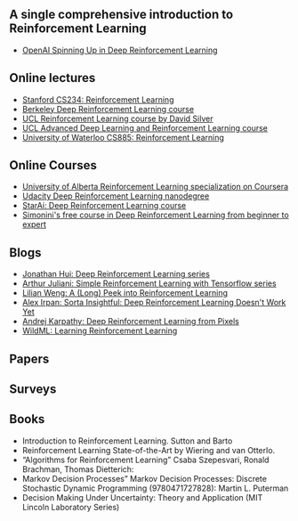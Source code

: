 ## A single comprehensive introduction to Reinforcement Learning
- [OpenAI Spinning Up in Deep Reinforcement Learning](https://spinningup.openai.com/en/latest/)

## Online lectures
- [Stanford CS234: Reinforcement Learning](http://web.stanford.edu/class/cs234/index.html)
- [Berkeley Deep Reinforcement Learning course](http://rail.eecs.berkeley.edu/deeprlcourse/)
- [UCL Reinforcement Learning course by David Silver](http://www0.cs.ucl.ac.uk/staff/d.silver/web/Teaching.html)
- [UCL Advanced Deep Learning and Reinforcement Learning course](https://www.youtube.com/playlist?list=PLqYmG7hTraZDNJre23vqCGIVpfZ_K2RZs)
- [University of Waterloo CS885: Reinforcement Learning](https://www.youtube.com/watch?v=xoxz-OmcL1Q&list=PLdAoL1zKcqTXFJniO3Tqqn6xMBBL07EDc&index=1)

## Online Courses
- [University of Alberta Reinforcement Learning specialization on Coursera](https://www.coursera.org/specializations/reinforcement-learning)
- [Udacity Deep Reinforcement Learning nanodegree](https://www.udacity.com/course/deep-reinforcement-learning-nanodegree--nd893)
- [StarAi: Deep Reinforcement Learning course](https://www.starai.io/course/)
- [Simonini's free course in Deep Reinforcement Learning from beginner to expert](https://simoninithomas.github.io/Deep_reinforcement_learning_Course/)

## Blogs
- [Jonathan Hui: Deep Reinforcement Learning series](https://medium.com/@jonathan_hui/rl-deep-reinforcement-learning-series-833319a95530)
- [Arthur Juliani: Simple Reinforcement Learning with Tensorflow series](https://medium.com/emergent-future/simple-reinforcement-learning-with-tensorflow-part-0-q-learning-with-tables-and-neural-networks-d195264329d0)
- [Lilian Weng: A (Long) Peek into Reinforcement Learning](https://lilianweng.github.io/lil-log/2018/02/19/a-long-peek-into-reinforcement-learning.html)
- [Alex Irpan: Sorta Insightful: Deep Reinforcement Learning Doesn't Work Yet](https://www.alexirpan.com/2018/02/14/rl-hard.html)
- [Andrej Karpathy: Deep Reinforcement Learning from Pixels](https://karpathy.github.io/2016/05/31/rl/)
- [WildML: Learning Reinforcement Learning](http://www.wildml.com/2016/10/learning-reinforcement-learning/)

## Papers

## Surveys

## Books
- Introduction to Reinforcement Learning. Sutton and Barto
- Reinforcement Learning State-of-the-Art by Wiering and van Otterlo. 
- “Algorithms for Reinforcement Learning” Csaba Szepesvari, Ronald Brachman, Thomas Dietterich: 
- Markov Decision Processes” Markov Decision Processes: Discrete Stochastic Dynamic Programming (9780471727828): Martin L. Puterman
- Decision Making Under Uncertainty: Theory and Application (MIT Lincoln Laboratory Series)	

